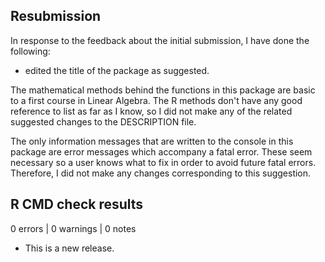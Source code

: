 ## Resubmission

In response to the feedback about the initial submission, I have done the following:  

* edited the title of the package as suggested.

The mathematical methods behind the functions in this package are basic to a first course in Linear Algebra. The R methods don't have any good reference to list as far as I know, so I did not make any of the related suggested changes to the DESCRIPTION file.

The only information messages that are written to the console in this package are error messages which accompany a fatal error. These seem necessary so a user knows what to fix in order to avoid future fatal errors. Therefore, I did not make any changes corresponding to this suggestion.

## R CMD check results

0 errors | 0 warnings | 0 notes

* This is a new release.
